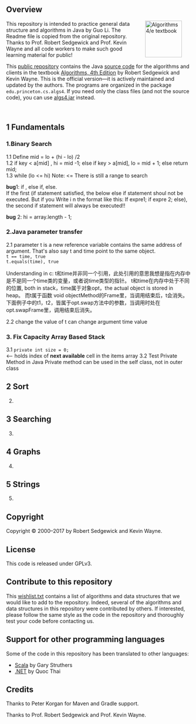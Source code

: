 ## Overview

<IMG SRC="http://algs4.cs.princeton.edu/cover.png"  align=right hspace=25 width=100 alt = "Algorithms 4/e textbook">

This repository is intended to practice general data structure and algorithms in Java by Guo Li. The Readme file is copied from the original repository. Thanks to Prof. Robert Sedgewick and Prof. Kevin Wayne and all code workers to make such good learning material for public!

This <a href = "https://github.com/kevin-wayne/algs4">public repository</a>
contains the Java <a href = "http://algs4.cs.princeton.edu/code/">source code</a>
for the algorithms and clients in the textbook
<a href = "http://amzn.to/13VNJi7">Algorithms, 4th Edition</a> by Robert Sedgewick and Kevin Wayne.
This is the official version&mdash;it is actively maintained and updated by the authors.
The programs are organized in the package <code>edu.princeton.cs.algs4</code>.
If you need only the class files (and not the source code), you can use
<a href = "http://algs4.cs.princeton.edu/code/algs4.jar">algs4.jar</a> instead.

<br>

## 1 Fundamentals

### 1.Binary Search  
1.1 Define mid = lo + (hi - lo) /2  
1.2 if key < a[mid] , hi = mid -1;
else if key > a[mid], lo = mid + 1;
else return mid;  
1.3 while (lo <= hi) Note: <= There is still a range to search

**bug**1: if , else if, else.   
If the first (if statement satisfied, the below else 
if statement shoul not be executed. But if you Write i
n the format like this: If expre1; if expre 2; else), 
the second if statement will always be executed!!

**bug** 2: hi = array.length - 1;

### 2.Java parameter transfer  
2.1 parameter t is a new reference variable contains the same address of argument. That's also say t and time point to the same object.  
`t == time, true `  
 `t.equals(time), true`  
 
 Understanding in c: t和time并非同一个引用，此处引用的意思我想是指在内存中是不是同一个time类的变量，或者说time类型的指针。
t和time在内存中处于不同的位置, both in stack，time属于对象opt，the actual object is stored in heap。
而t属于函数 void objectMethod的Frame里，当调用结束后，t会消失。下面例子中的t1，t2，皆属于opt.swap方法中的参数，当调用时处在opt.swapFrame里，调用结束后消失。
 

 2.2 change the value of t can change argument time value

### 3. Fix Capacity Array Based Stack 
3.1 `private int size = 0;`  
<-- holds index of **next available** cell in the items array
3.2 Test Private Method in JavaPrivate method can be used in the self class, not in outer class

## 2 Sort

2.

## 3 Searching

3.

## 4 Graphs

4.

## 5 Strings

5.



## Copyright

Copyright &copy; 2000&ndash;2017 by Robert Sedgewick and Kevin Wayne.

## License

This code is released under GPLv3.

## Contribute to this repository

This <a href = "http://algs4.cs.princeton.edu/code/wishlist.txt">wishlist.txt</a>
contains a list of algorithms and data structures that we would
like to add to the repository. Indeed, several of the algorithms and
data structures in this repository were contributed by others. If interested, please
follow the same style as the code in the repository and thoroughly test your
code before contacting us.

## Support for other programming languages

Some of the code in this repository has been translated to other languages:
<ul>
<li><a href = "https://github.com/garyaiki/Scala-Algorithms">Scala</a> by Gary Struthers
<li><a href = "https://github.com/nguyenqthai/Algs4Net">.NET</a> by Quoc Thai
</ul>


## Credits

Thanks to Peter Korgan for Maven and Gradle support.

Thanks to Prof. Robert Sedgewick and Prof. Kevin Wayne.